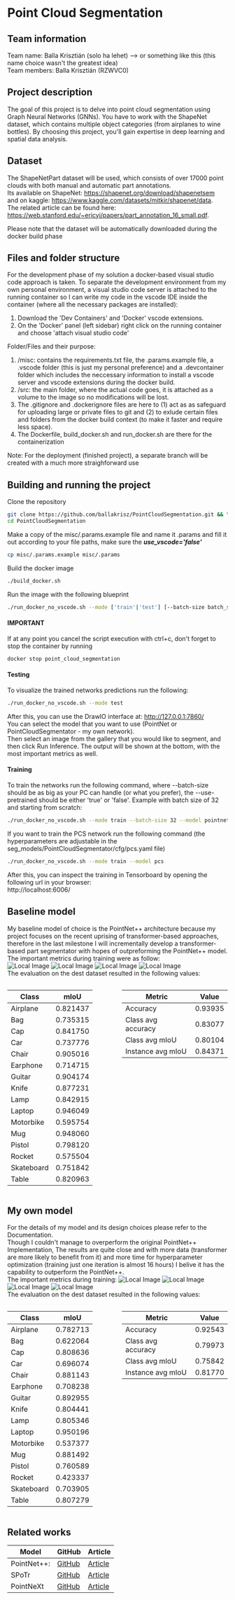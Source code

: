 # Point Cloud Segmentation

## Team information

Team name: Balla Krisztián (solo ha lehet) --> or something  like this (this name choice wasn't the greatest idea)  
Team members: Balla Krisztián (RZWVC0)

## Project description

The goal of this project is to delve into point cloud segmentation using Graph Neural Networks (GNNs). You have to work with the ShapeNet dataset, which contains multiple object categories (from airplanes to wine bottles). By choosing this project, you'll gain expertise in deep learning and spatial data analysis.

## Dataset

The ShapeNetPart dataset will be used, which consists of over 17000 point clouds with both manual and automatic part annotations.  
Its available on ShapeNet: https://shapenet.org/download/shapenetsem   
and on kaggle: https://www.kaggle.com/datasets/mitkir/shapenet/data.  
The related article can be found here: https://web.stanford.edu/~ericyi/papers/part_annotation_16_small.pdf.

Please note that the dataset will be automatically downloaded during the docker build phase

## Files and folder structure

For the development phase of my solution a docker-based visual studio code approach is taken. To separate the development environment from my own personal environment, a visual studio code server is attached to the running container so I can write my code in the vscode IDE inside the container (where all the necessary packages are installed):  
1. Download the 'Dev Containers' and 'Docker' vscode extensions.  
2. On the 'Docker' panel (left sidebar) right click on the running container and choose 'attach visual studio code'

Folder/Files and their purpose:  
1. /misc: contains the requirements.txt file, the .params.example file, a .vscode folder (this is just my personal preference) and a .devcontainer folder which includes the neccessary information to install a vscode server and vscode extensions during the docker build.  
2. /src: the main folder, where the actual code goes, it is attached as a volume to the image so no modifications will be lost.  
3. The .gitignore and .dockerignore files are here to (1) act as as safeguard for uploading large or private files to git and (2) to exlude certain files and folders from the docker build context (to make it faster and require less space). 
4. The Dockerfile, build_docker.sh and run_docker.sh are there for the containerization  

Note: For the deployment (finished project), a separate branch will be created with a much more straighforward use

## Building and running the project

Clone the repository 
```bash
git clone https://github.com/ballakrisz/PointCloudSegmentation.git && \
cd PointCloudSegmentation
```

Make a copy of the misc/.params.example file and name it .params and fill it out according to your file paths, make sure the ***use_vscode='false'***
```bash
cp misc/.params.example misc/.params
```

Build the docker image
```bash
./build_docker.sh
```

Run the image with the following blueprint
```bash
./run_docker_no_vscode.sh --mode ['train'|'test'] [--batch-size batch_size] [--use-pretrained 'true'|'false'] [--model 'pointnet'|'pcs']
```
#### IMPORTANT
If at any point you cancel the script execution with ctrl+c, don't forget to stop the container by running
```bash
docker stop point_cloud_segmentation 
```

#### Testing
To visualize the trained networks predictions run the following:  
```bash
./run_docker_no_vscode.sh --mode test
```
After this, you can use the DrawIO interface at: http://127.0.0.1:7860/  
You can select the model that you want to use (PointNet or PointCloudSegmentator - my own network).  
Then select an image from the gallery that you would like to segment, and then click Run Inference. The output will be shown at the bottom, with the most important metrics as well.

#### Training
To train the networks run the following command, where --batch-size should be as big as your PC can handle (or what you prefer), the --use-pretrained should be either 'true' or 'false'. Example with batch size of 32 and starting from scratch:
```bash
./run_docker_no_vscode.sh --mode train --batch-size 32 --model pointnet
```
If you want to train the PCS network run the following command (the hyperparameters are adjustable in the seg_models/PointCloudSegmentator/cfg/pcs.yaml file)
```bash
./run_docker_no_vscode.sh --mode train --model pcs
```
After this, you can inspect the training in Tensorboard by opening the following url in your browser:   
http://localhost:6006/
## Baseline model
My baseline model of choice is the PointNet++ architecture because my project focuses on the recent uprising of transformer-based approaches, therefore in the last milestone I will incrementally develop a transformer-based part segmentator with hopes of outpreforming the PointNet++ model.  
The important metrics during training were as follow:  
![Local Image](training_metrics/PointNet++/train_loss.png)
![Local Image](training_metrics/PointNet++/test_acc.png)
![Local Image](training_metrics/PointNet++/test_class_iou.png)
![Local Image](training_metrics/PointNet++/test_instance_iou.png)  
The evaluation on the dest dataset resulted in the following values:  
<div align="center">

<div style="display: flex; justify-content: space-around;">

<table style="margin-right: 20px;">
    <thead>
        <tr>
            <th>Class</th>
            <th>mIoU</th>
        </tr>
    </thead>
    <tbody>
        <tr>
            <td>Airplane</td>
            <td>0.821437</td>
        </tr>
        <tr>
            <td>Bag</td>
            <td>0.735315</td>
        </tr>
        <tr>
            <td>Cap</td>
            <td>0.841750</td>
        </tr>
        <tr>
            <td>Car</td>
            <td>0.737776</td>
        </tr>
        <tr>
            <td>Chair</td>
            <td>0.905016</td>
        </tr>
        <tr>
            <td>Earphone</td>
            <td>0.714715</td>
        </tr>
        <tr>
            <td>Guitar</td>
            <td>0.904174</td>
        </tr>
        <tr>
            <td>Knife</td>
            <td>0.877231</td>
        </tr>
        <tr>
            <td>Lamp</td>
            <td>0.842915</td>
        </tr>
        <tr>
            <td>Laptop</td>
            <td>0.946049</td>
        </tr>
        <tr>
            <td>Motorbike</td>
            <td>0.595754</td>
        </tr>
        <tr>
            <td>Mug</td>
            <td>0.948060</td>
        </tr>
        <tr>
            <td>Pistol</td>
            <td>0.798120</td>
        </tr>
        <tr>
            <td>Rocket</td>
            <td>0.575504</td>
        </tr>
        <tr>
            <td>Skateboard</td>
            <td>0.751842</td>
        </tr>
        <tr>
            <td>Table</td>
            <td>0.820963</td>
        </tr>
    </tbody>
</table>

<table>
    <thead>
        <tr>
            <th>Metric</th>
            <th>Value</th>
        </tr>
    </thead>
    <tbody>
        <tr>
            <td>Accuracy</td>
            <td>0.93935</td>
        </tr>
        <tr>
            <td>Class avg accuracy</td>
            <td>0.83077</td>
        </tr>
        <tr>
            <td>Class avg mIoU</td>
            <td>0.80104</td>
        </tr>
        <tr>
            <td>Instance avg mIoU</td>
            <td>0.84371</td>
        </tr>
    </tbody>
</table>

</div>

</div>

## My own model
For the details of my model and its design choices please refer to the Documentation.  
Though I couldn't manage to overperform the original PointNet++ Implementation, The results are quite close and with more data (transformer are more likely to benefit from it) and more time for hyperparameter optimization (training just one iteration is almost 16 hours) I belive it has the capability to outperform the PointNet++.  
The important metrics during training:
![Local Image](training_metrics/PointCloudSegmentation/pcs_loss.png)
![Local Image](training_metrics/PointCloudSegmentation/pcs_acc.png)
![Local Image](training_metrics/PointCloudSegmentation/pcs_class_miou.png)
![Local Image](training_metrics/PointCloudSegmentation/pcs_ins_miou.png)  
The evaluation on the dest dataset resulted in the following values:
<div align="center">

<div style="display: flex; justify-content: space-around;">
<table style="margin-right: 20px;">
    <thead>
        <tr>
            <th>Class</th>
            <th>mIoU</th>
        </tr>
    </thead>
    <tbody>
        <tr>
            <td>Airplane</td>
            <td>0.782713</td>
        </tr>
        <tr>
            <td>Bag</td>
            <td>0.622064</td>
        </tr>
        <tr>
            <td>Cap</td>
            <td>0.808636</td>
        </tr>
        <tr>
            <td>Car</td>
            <td>0.696074</td>
        </tr>
        <tr>
            <td>Chair</td>
            <td>0.881143</td>
        </tr>
        <tr>
            <td>Earphone</td>
            <td>0.708238</td>
        </tr>
        <tr>
            <td>Guitar</td>
            <td>0.892955</td>
        </tr>
        <tr>
            <td>Knife</td>
            <td>0.804441</td>
        </tr>
        <tr>
            <td>Lamp</td>
            <td>0.805346</td>
        </tr>
        <tr>
            <td>Laptop</td>
            <td>0.950196</td>
        </tr>
        <tr>
            <td>Motorbike</td>
            <td>0.537377</td>
        </tr>
        <tr>
            <td>Mug</td>
            <td>0.881492</td>
        </tr>
        <tr>
            <td>Pistol</td>
            <td>0.760589</td>
        </tr>
        <tr>
            <td>Rocket</td>
            <td>0.423337</td>
        </tr>
        <tr>
            <td>Skateboard</td>
            <td>0.703905</td>
        </tr>
        <tr>
            <td>Table</td>
            <td>0.807279</td>
        </tr>
    </tbody>
</table>


<table>
    <thead>
        <tr>
            <th>Metric</th>
            <th>Value</th>
        </tr>
    </thead>
    <tbody>
        <tr>
            <td>Accuracy</td>
            <td>0.92543</td>
        </tr>
        <tr>
            <td>Class avg accuracy</td>
            <td>0.79973</td>
        </tr>
        <tr>
            <td>Class avg mIoU</td>
            <td>0.75842</td>
        </tr>
        <tr>
            <td>Instance avg mIoU</td>
            <td>0.81770</td>
        </tr>
    </tbody>
</table>

</div>

</div>

## Related works

| Model       | GitHub                                             | Article                                                |
|-------------|----------------------------------------------------|--------------------------------------------------------|
| PointNet++:   | [GitHub](https://github.com/charlesq34/pointnet2)   | [Article](https://arxiv.org/abs/1706.02413)            |
| SPoTr       | [GitHub](https://github.com/mlvlab/spotr)           | [Article](https://openaccess.thecvf.com//content/CVPR2023/papers/Park_Self-Positioning_Point-Based_Transformer_for_Point_Cloud_Understanding_CVPR_2023_paper.pdf) |
| PointNeXt   | [GitHub](https://github.com/guochengqian/pointnext) | [Article](https://arxiv.org/pdf/2206.04670v2)          |

